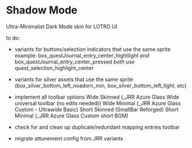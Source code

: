 # Shadow Mode
Ultra-Minimalist Dark Mode skin for LOTRO UI

to do:

- variants for buttons/selection indicators that use the same sprite
    example:
    box_questJournal_entry_center_hightlight
    *and* 
    box_questJournal_entry_center_pressed
    *both use*
    quest_selection_highlight_center

- variants for silver assets that use the same sprite
    (box_silver_bottom_left_noadorn_min, box_silver_bottom_left_light, etc)

- implement all toolbar options
    Wide Skinned (_JRR Azure Glass Wide universal toolbar (no edits needed))
    Wide Minimal (_JRR Azure Glass Custom - Ultrawide Basic)
    Short Skinned (SmallBar Reforged)
    Short Minimal (_JRR Azure Glass Custom short BGM)

- check for and clean up duplicate/redundant mapping entries
    toolbar

- migrate attunement config from JRR variants
